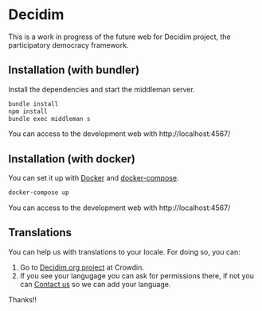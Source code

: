 # Decidim

This is a work in progress of the future web for Decidim project, the participatory democracy framework.

## Installation (with bundler)

Install the dependencies and start the middleman server.

```bash
bundle install
npm install
bundle exec middleman s
```

You can access to the development web with http://localhost:4567/

## Installation (with docker)

You can set it up with [Docker](https://www.docker.com/) and [docker-compose](https://docs.docker.com/compose/).

```bash
docker-compose up
```

You can access to the development web with http://localhost:4567/

## Translations

You can help us with translations to your locale. For doing so, you can:

1. Go to [Decidim.org project](https://crowdin.com/project/decidimorg) at Crowdin.
2. If you see your langugage you can ask for permissions there, if not you can [Contact us](https://crowdin.com/messages/create/13134379/434002) so we can add your language.

Thanks!!
